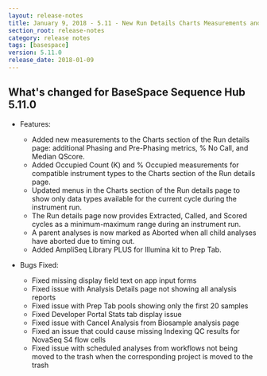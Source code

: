```yaml
---
layout: release-notes
title: January 9, 2018 - 5.11 - New Run Details Charts Measurements and AmpliSeq Support
section_root: release-notes
category: release notes
tags: [basespace]
version: 5.11.0
release_date: 2018-01-09
---
```


## What's changed for BaseSpace Sequence Hub 5.11.0

- Features:
  - Added new measurements to the Charts section of the Run details page: additional Phasing and Pre-Phasing metrics, % No Call, and Median QScore.
  - Added Occupied Count (K) and % Occupied measurements for compatible instrument types to the Charts section of the Run details page.
  - Updated menus in the Charts section of the Run details page to show only data types available for the current cycle during the instrument run.
  - The Run details page now provides Extracted, Called, and Scored cycles as a minimum-maximum range during an instrument run.
  - A parent analyses is now marked as Aborted when all child analyses have aborted due to timing out.
  - Added AmpliSeq Library PLUS for Illumina kit to Prep Tab.

- Bugs Fixed:
  - Fixed missing display field text on app input forms
  - Fixed issue with Analysis Details page not showing all analysis reports
  - Fixed issue with Prep Tab pools showing only the first 20 samples
  - Fixed Developer Portal Stats tab display issue
  - Fixed issue with Cancel Analysis from Biosample analysis page
  - Fixed an issue that could cause missing Indexing QC results for NovaSeq S4 flow cells
  - Fixed issue with scheduled analyses from workflows not being moved to the trash when the corresponding project is moved to the trash

